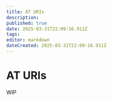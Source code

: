```yaml
---
title: AT URIs
description: 
published: true
date: 2025-03-31T22:09:16.911Z
tags: 
editor: markdown
dateCreated: 2025-03-31T22:09:16.911Z
---
```


# AT URIs
WIP